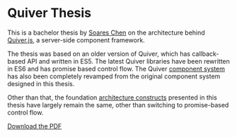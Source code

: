 Quiver Thesis
=============

This is a bachelor thesis by [Soares Chen](https://github.com/soareschen) on the architecture behind [Quiver.js](http://quiverjs.org), a server-side component framework.

The thesis was based on an older version of Quiver, which has callback-based API and written in ES5. The latest Quiver libraries have been rewritten in ES6 and has promise based control flow. The Quiver [component system](https://github.com/quiverjs/quiverjs/wiki/Component-System) has also been completely revamped from the original component system designed in this thesis.

Other than that, the foundation [architecture constructs](https://github.com/quiverjs/quiverjs/wiki/Architecture-Constructs) presented in this thesis have largely remain the same, other than switching to promise-based control flow.

[Download the PDF](quiver-thesis.pdf?raw=true)